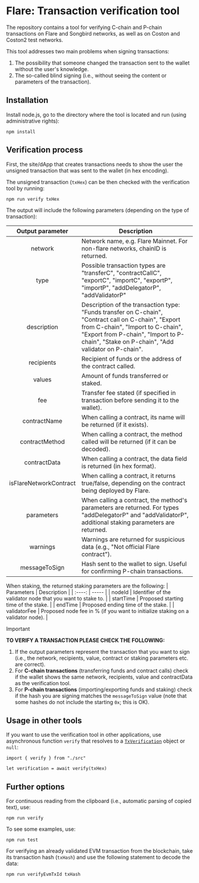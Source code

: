 # Flare: Transaction verification tool

The repository contains a tool for verifying C-chain and P-chain transactions on Flare and Songbird networks, as well as on Coston and Coston2 test networks.

This tool addresses two main problems when signing transactions:
1. The possibility that someone changed the transaction sent to the wallet without the user's knowledge.
2. The so-called blind signing (i.e., without seeing the content or parameters of the transaction).

## Installation

Install node.js, go to the directory where the tool is located and run (using administrative rights):
```
npm install
```

## Verification process

First, the site/dApp that creates transactions needs to show the user the unsigned transaction that was sent to the wallet (in hex encoding).

The unsigned transaction (`txHex`) can be then checked with the verification tool by running:
```
npm run verify txHex
```
The output will include the following parameters (depending on the type of transaction):

| Output parameter | Description |
| :----: | ----- | 
| network 					      | Network name, e.g. Flare Mainnet. For non-flare networks, chainID is returned. |
| type 						        | Possible transaction types are "transferC", "contractCallC", "exportC", "importC", "exportP", "importP", "addDelegatorP", "addValidatorP" |
| description 				    | Description of the transaction type: "Funds transfer on C-chain", "Contract call on C-chain", "Export from C-chain", "Import to C-chain", "Export from P-chain", "Import to P-chain", "Stake on P-chain", "Add validator on P-chain". |                 
| recipients  				    | Recipient of funds or the address of the contract called. |
| values      				    | Amount of funds transferred or staked. |
| fee         				    | Transfer fee stated (if specified in transaction before sending it to the wallet).  |              
| contractName      		  | When calling a contract, its name will be returned (if it exists).  |               	
| contractMethod   			  | When calling a contract, the method called will be returned (if it can be decoded). |                  
| contractData      		  | When calling a contract, the data field is returned (in hex format). |
| isFlareNetworkContract 	| When calling a contract, it returns true/false, depending on the contract being deployed by Flare. |
| parameters				      | When calling a contract, the method's parameters are returned. For types "addDelegatorP" and "addValidatorP", additional staking parameters are returned. |
| warnings					      | Warnings are returned for suspicious data (e.g., "Not official Flare contract"). |
| messageToSign	  			  | Hash sent to the wallet to sign. Useful for confirming P-chain transactions. |

When staking, the returned staking parameters are the following:
| Parameters | Description |
| :----: | ----- | 
| nodeId | Identifier of the validator node that you want to stake to. |
| startTime | Proposed starting time of the stake. |
| endTime | Proposed ending time of the stake. |
| validatorFee | Proposed node fee in % (if you want to initialize staking on a validator node). |

> [!IMPORTANT]
> **TO VERIFY A TRANSACTION PLEASE CHECK THE FOLLOWING:**
> 1. If the output parameters represent the transaction that you want to sign (i.e., the network, recipients, value, contract or staking parameters etc. are correct).
> 2. For **C-chain transactions** (transferring funds and contract calls) check if the wallet shows the same network, recipients, value and contractData as the verification tool.
> 3. For **P-chain transactions** (importing/exporting funds and staking) check if the hash you are signing matches the `messageToSign` value (note that some hashes do not include the starting `0x`; this is OK).

## Usage in other tools

If you want to use the verification tool in other applications, use asynchronous function `verify` that resolves to a [`TxVerification`](src/interface.ts) object or `null`:
```
import { verify } from "./src"

let verification = await verify(txHex)
```

## Further options

For continuous reading from the clipboard (i.e., automatic parsing of copied text), use:
```
npm run verify
```

To see some examples, use:
```
npm run test
```

For verifying an already validated EVM transaction from the blockchain, take its transaction hash (`txHash`) and use the following statement to decode the data:
```
npm run verifyEvmTxId txHash
```
